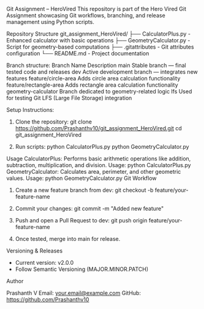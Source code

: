 Git Assignment – HeroVired
This repository is part of the Hero Vired Git Assignment showcasing Git workflows, branching, and release management using Python scripts.



Repository Structure
git_assignment_HeroVired/
├── CalculatorPlus.py       - Enhanced calculator with basic operations
├── GeometryCalculator.py   - Script for geometry-based computations
├── .gitattributes          - Git attributes configuration
└── README.md               - Project documentation


Branch structure:
Branch Name	Description
main	                     Stable branch — final tested code and releases
dev	                     Active development branch — integrates new features
feature/circle-area	      Adds circle area calculation functionality
feature/rectangle-area	   Adds rectangle area calculation functionality
geometry-calculator	      Branch dedicated to geometry-related logic
lfs	                     Used for testing Git LFS (Large File Storage) integration

Setup Instructions:
1. Clone the repository:
   git clone https://github.com/Prashanthv10/git_assignment_HeroVired.git
   cd git_assignment_HeroVired

2. Run scripts:
   python CalculatorPlus.py
   python GeometryCalculator.py

Usage
CalculatorPlus: Performs basic arithmetic operations like addition, subtraction, multiplication, and division.
Usage: python CalculatorPlus.py
GeometryCalculator: Calculates area, perimeter, and other geometric values.
Usage: python GeometryCalculator.py
Git Workflow

1. Create a new feature branch from dev:
   git checkout -b feature/your-feature-name

2. Commit your changes:
   git commit -m "Added new feature"

3. Push and open a Pull Request to dev:
   git push origin feature/your-feature-name

4. Once tested, merge into main for release.

Versioning & Releases

- Current version: v2.0.0
- Follow Semantic Versioning (MAJOR.MINOR.PATCH)


Author

Prashanth V
Email: your.email@example.com
GitHub: https://github.com/Prashanthv10


